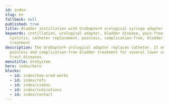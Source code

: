 ```yaml
---
id: index
slug: en
fallback: null
published: true
title: Bladder instillation with UroDapter® urological syringe adapter
keywords: instillation, urological adapter, bladder disease, pain-free,
  cystitis, catheter replacement, painless, complication-free, bladder,
  treatment
description: The UroDapter® urological adapter replaces catheter. It enables
  painless and complication-free bladder treatment for several lower urinary
  tract diseases.
menutitle: UroSystem
hero: index/hero
blocks:
  - id: index/how-urod-works
  - id: index/refs
  - id: index/videos
  - id: index/indications
  - id: index/contact
---
```

